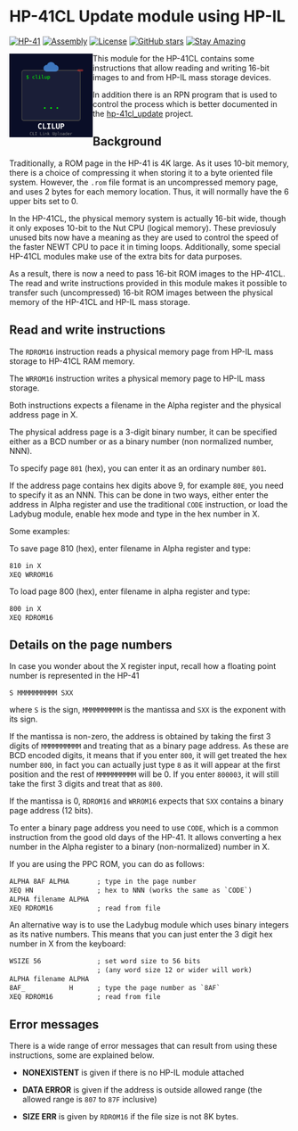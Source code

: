 # HP-41CL Update module using HP-IL

[![HP-41](https://img.shields.io/badge/HP--41-Calculator-orange)](https://en.wikipedia.org/wiki/HP-41C)
[![Assembly](https://img.shields.io/badge/Assembly-6E4C13?style=flat&logo=assembly&logoColor=white)](https://en.wikipedia.org/wiki/Assembly_language)
[![License](https://img.shields.io/badge/License-Public%20Domain-brightgreen.svg)](https://unlicense.org/)
[![GitHub stars](https://img.shields.io/github/stars/isene/CLILUP.svg)](https://github.com/isene/CLILUP/stargazers)
[![Stay Amazing](https://img.shields.io/badge/Stay-Amazing-blue.svg)](https://isene.org)

<img src="img/clilup_logo.svg" align="left" width="150" height="150"> This module for the HP-41CL contains some instructions that allow reading and writing 16-bit images to and from HP-IL mass storage devices.

In addition there is an RPN program that is used to control the process which
is better documented in the  [hp-41cl_update](https://github.com/isene/hp-41cl_update/)
project.


Background
----------

Traditionally, a ROM page in the HP-41 is 4K large. As it uses 10-bit
memory, there is a choice of compressing it when storing it to a byte oriented
file system. However, the `.rom` file format is an uncompressed memory page,
and uses 2 bytes for each memory location. Thus, it will normally have the
6 upper bits set to 0.

In the HP-41CL, the physical memory system is actually 16-bit wide, though it
only exposes 10-bit to the Nut CPU (logical memory). These previosuly unused
bits now have a meaning as they are used to control the speed of the faster
NEWT CPU to pace it in timing loops. Additionally, some special HP-41CL
modules make use of the extra bits for data purposes.

As a result, there is now a need to pass 16-bit ROM images to the HP-41CL.
The read and write instructions provided in this module makes it possible
to transfer such (uncompressed) 16-bit ROM images between the physical
memory of the HP-41CL and HP-IL mass storage.


Read and write instructions
---------------------------

The `RDROM16` instruction reads a physical memory page from HP-IL mass
storage to HP-41CL RAM memory.

The `WRROM16` instruction writes a physical memory page to HP-IL mass storage.

Both instructions expects a filename in the Alpha register and the physical
address page in X.

The physical address page is a 3-digit binary number, it can be specified
either as a BCD number or as a binary number (non normalized number, NNN).

To specify page `801` (hex), you can enter it as an ordinary number `801`.

If the address page contains hex digits above 9, for example `80E`, you
need to specify it as an NNN. This can be done in two ways, either enter the
address in Alpha register and use the traditional `CODE` instruction, or
load the Ladybug module, enable hex mode and type in the hex number in X.

Some examples:

To save page 810 (hex), enter filename in Alpha register and type:

    810 in X
    XEQ WRROM16

To load page 800 (hex), enter filename in alpha register and type:

    800 in X
    XEQ RDROM16


Details on the page numbers
---------------------------

In case you wonder about the X register input, recall how a floating
point number is represented in the HP-41

    S MMMMMMMMMM SXX

where `S` is the sign, `MMMMMMMMMM` is the mantissa and `SXX` is the
exponent with its sign.

If the mantissa is non-zero, the address is obtained by taking the first
3 digits of `MMMMMMMMMM` and treating that as a binary page address.
As these are BCD encoded digits, it means that if you enter `800`, it will
get treated the hex number `800`, in fact you can actually just type `8` as
it will appear at the first position and the rest of `MMMMMMMMMM` will be 0.
If you enter `800003`, it will still take the first 3 digits and treat that
as `800`.

If the mantissa is 0, `RDROM16` and `WRROM16` expects that `SXX` contains
a binary page address (12 bits).

To enter a binary page address you need to use `CODE`, which is a common
instruction from the good old days of the HP-41. It allows converting a hex
number in the Alpha register to a binary (non-normalized) number in X.

If you are using the PPC ROM, you can do as follows:

    ALPHA 8AF ALPHA       ; type in the page number
    XEQ HN                ; hex to NNN (works the same as `CODE`)
    ALPHA filename ALPHA
    XEQ RDROM16           ; read from file


An alternative way is to use the Ladybug module which uses binary integers
as its native numbers. This means that you can just enter the 3 digit hex
number in X from the keyboard:

    WSIZE 56              ; set word size to 56 bits
                          ; (any word size 12 or wider will work)
    ALPHA filename ALPHA
    8AF_           H      ; type the page number as `8AF`
    XEQ RDROM16           ; read from file


Error messages
--------------

There is a wide range of error messages that can result from using these instructions,
some are explained below.

- **NONEXISTENT**  is given if there is no HP-IL module attached

- **DATA ERROR**   is given if the address is outside allowed range
                   (the allowed range is `807` to `87F` inclusive)

- **SIZE ERR**     is given by `RDROM16` if the file size is not 8K bytes.
